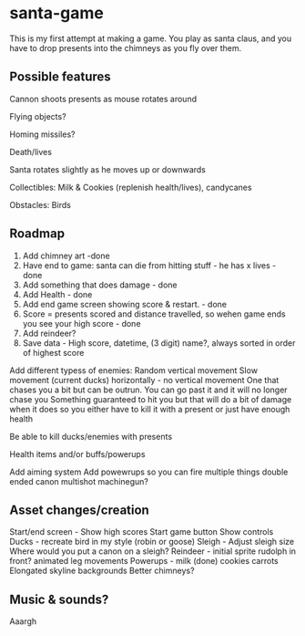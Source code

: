 # santa-game

This is my first attempt at making a game. You play as santa claus, and you have to drop presents into the chimneys as you fly over them.

## Possible features

Cannon shoots presents as mouse rotates around

Flying objects?

Homing missiles?

Death/lives

Santa rotates slightly as he moves up or downwards

Collectibles: Milk & Cookies (replenish health/lives), candycanes

Obstacles: Birds


## Roadmap

1. Add chimney art -done
2. Have end to game: santa can die from hitting stuff - he has x lives - done
3. Add something that does damage - done
4. Add Health - done
5. Add end game screen showing score & restart. - done
6. Score = presents scored and distance travelled, so wehen game ends you see your high score - done
7. Add reindeer?
8. Save data - High score, datetime, (3 digit) name?, always sorted in order of highest score 

Add different typess of enemies:
    Random vertical movement
    Slow movement (current ducks) horizontally - no vertical movement
    One that chases you a bit but can be outrun. You can go past it and it will no longer chase you
    Something guaranteed to hit you but that will do a bit of damage when it does so you either have to kill it with a present or just have enough health
    
Be able to kill ducks/enemies with presents

Health items and/or buffs/powerups

Add aiming system
    Add powewrups so you can fire multiple things
        double ended canon
        multishot
        machinegun?

## Asset changes/creation

Start/end screen - 
    Show high scores
    Start game button
    Show controls
Ducks - recreate bird in my style (robin or goose)
Sleigh -    Adjust sleigh size
            Where would you put a canon on a sleigh?
Reindeer -  initial sprite
            rudolph in front?
            animated leg movements
Powerups -  milk (done)
            cookies
            carrots
Elongated skyline backgrounds
Better chimneys?

## Music & sounds?

Aaargh
